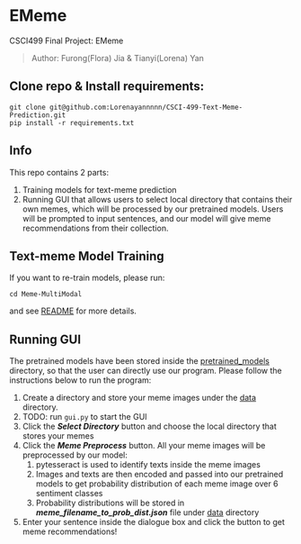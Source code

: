 # EMeme
CSCI499 Final Project: EMeme

> Author: Furong(Flora) Jia & Tianyi(Lorena) Yan

## Clone repo & Install requirements:
```
git clone git@github.com:Lorenayannnnn/CSCI-499-Text-Meme-Prediction.git
pip install -r requirements.txt
```


## Info
This repo contains 2 parts: 
1. Training models for text-meme prediction
2. Running GUI that allows users to select local directory that contains their own memes, which will be processed by our pretrained models. Users will be prompted to input sentences, and our model will give meme recommendations from their collection.

## Text-meme Model Training
If you want to re-train models, please run:
```
cd Meme-MultiModal
```
and see [README](Meme-MultiModal/README.md) for more details.

## Running GUI
The pretrained models have been stored inside the [pretrained_models](Meme-MultiModal/pretrained_models) directory, so that the user can directly use our program. Please follow the instructions below to run the program:
1. Create a directory and store your meme images under the [data](data) directory.
2. TODO: run `gui.py` to start the GUI
3. Click the **_Select Directory_** button and choose the local directory that stores your memes
4. Click the **_Meme Preprocess_** button. All your meme images will be preprocessed by our model:
   1. pytesseract is used to identify texts inside the meme images
   2. Images and texts are then encoded and passed into our pretrained models to get probability distribution of each meme image over 6 sentiment classes 
   3. Probability distributions will be stored in **_meme_filename_to_prob_dist.json_** file under [data](Meme-MultiModal/data) directory
5. Enter your sentence inside the dialogue box and click the button to get meme recommendations!
